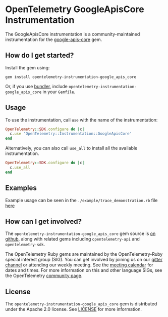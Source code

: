 # OpenTelemetry GoogleApisCore Instrumentation

The GoogleApisCore instrumentation is a community-maintained instrumentation for the [google-apis-core][google-apis-core-home] gem.

## How do I get started?

Install the gem using:

```
gem install opentelemetry-instrumentation-google_apis_core
```

Or, if you use [bundler][bundler-home], include `opentelemetry-instrumentation-google_apis_core` in your `Gemfile`.

## Usage

To use the instrumentation, call `use` with the name of the instrumentation:

```ruby
OpenTelemetry::SDK.configure do |c|
  c.use 'OpenTelemetry::Instrumentation::GoogleApisCore'
end
```

Alternatively, you can also call `use_all` to install all the available instrumentation.

```ruby
OpenTelemetry::SDK.configure do |c|
  c.use_all
end
```

## Examples

Example usage can be seen in the `./example/trace_demonstration.rb` file [here](https://github.com/open-telemetry/opentelemetry-ruby/blob/main/instrumentation/google_apis_core/example/trace_demonstration.rb)

## How can I get involved?

The `opentelemetry-instrumentation-google_apis_core` gem source is [on github][repo-github], along with related gems including `opentelemetry-api` and `opentelemetry-sdk`.

The OpenTelemetry Ruby gems are maintained by the OpenTelemetry-Ruby special interest group (SIG). You can get involved by joining us on our [gitter channel][ruby-gitter] or attending our weekly meeting. See the [meeting calendar][community-meetings] for dates and times. For more information on this and other language SIGs, see the OpenTelemetry [community page][ruby-sig].

## License

The `opentelemetry-instrumentation-google_apis_core` gem is distributed under the Apache 2.0 license. See [LICENSE][license-github] for more information.

[google-apis-core-home]: https://github.com/googleapis/google-api-ruby-client/tree/master/google-apis-core
[bundler-home]: https://bundler.io
[repo-github]: https://github.com/open-telemetry/opentelemetry-ruby
[license-github]: https://github.com/open-telemetry/opentelemetry-ruby/blob/main/LICENSE
[ruby-sig]: https://github.com/open-telemetry/community#ruby-sig
[community-meetings]: https://github.com/open-telemetry/community#community-meetings
[ruby-gitter]: https://gitter.im/open-telemetry/opentelemetry-ruby
